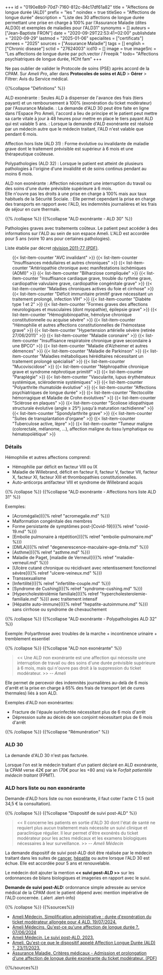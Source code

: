 +++
id = "0190e8b9-70d7-7160-812c-84c17df61a82"
title = "Affections de longue durée (ALD)"
prefix = "les "
noindex = true
titleSeo = "Affections de longue durée"
description = "Liste des 30 affections de longue durée permettant une prise en charge à 100% par l'Assurance Maladie (dites ALD30) et exemples de maladies pour l'ALD31"
synonyms = []
auteurs = ["Jean-Baptiste FRON"]
date = "2020-09-29T22:53:41+02:00"
publishdate = "2020-09-29"
lastmod = "2025-01-06"
specialites = ["certificats"]
annees = "2025"
sources = ["Assurance Maladie"]
tags = []
english = ["Chronic disease"]
sctid = "27624003"
icd10 = []
image = true
imageSrc = "Les affections de longue durée par pch.vector / Freepik "
todo= "Affections psychiatriques de longue durée, HCht fam"
+++

Ne pas oublier de valider le Protocole de soins (PSE) après accord de la CPAM. Sur *Ameli Pro*, aller dans **Protocoles de soins et ALD** > **Gérer** > Filtrer: Avis du Service médical.

{{%collapse "Définitions" %}}

ALD exonérante
: Seules ALD à dispenser de l'avance des frais (tiers payant) et un remboursement à 100% (exonération du ticket modérateur) par l'Assurance Maladie.
: La demande d'ALD 30 peut être faite en ligne dans l'Espace Pro Ameli, l'accord a lieu de principe et le patient peut mettre sa carte vitale à jour à 48 heures pour mettre en place le tiers payant ALD qui est valable 5 ans.
: Lorsque la demande d'ALD exonérante est réalisée par un médecin autre que le médecin traitant, l'ALD n'est valable que pendant 6 mois.

Affection hors liste (ALD 31)
: Forme évolutive ou invalidante de maladie grave dont le traitement prévisible est supérieur à 6 mois et une thérapeutique coûteuse.

Polypathologies (ALD 32)
: Lorsque le patient est atteint de plusieurs pathologies à l'origine d'une invalidité et de soins continus pendant au moins 6 mois.

ALD non exonérante
: Affection nécessitant une interruption du travail ou des soins d'une durée prévisible supérieure à 6 mois.  
Elle n'ouvre pas les droits à une prise en charge à 100% mais aux taux habituels de la Sécurité Sociale.
: Elle permet cependant la prise en charge des transports en rapport avec l'ALD, les indemnités journalières et les frais de séjour en cure thermale.

{{% /collapse %}}
{{%collapse "ALD exonérante - ALD 30" %}}

Pathologies graves avec traitements coûteux. Le patient peut accéder à des informations sur l'ALD au sein de son espace Ameli. L'ALD est accordée pour 5 ans (voire 10 ans pour certaines pathologies).

Liste établie par décret [révision 2011-77 (PDF)](https://www.ameli.fr/sites/default/files/Documents/3901/document/decret-2011-77_journal-officiel.pdf).

<ul class="list-group my-4 list-counter">
  {{< list-item-counter "AVC invalidant" >}}
  {{< list-item-counter "Insuffisances médullaires et autres chroniques" >}}
  {{< list-item-counter "Artériopathie chronique avec manifestations ischémiques (AOMI)" >}}
  {{< list-item-counter "Bilharziose compliquée" >}}
  {{< list-item-counter "Insuffisance cardiaque grave, trouble du rythme grave, cardiopathie valvulaire grave, cardiopathie congénitale grave" >}}
  {{< list-item-counter "Maladies chroniques actives du foie et cirrhose" >}}
  {{< list-item-counter "Déficit immunitaire primitif grave nécessitant un traitement prolongé, infection VIH" >}}
  {{< list-item-counter "Diabète type 1 et 2" >}}
  {{< list-item-counter "Formes graves des affections neurologiques et musculaires (dont myopathie), épilepsie grave" >}}
  {{< list-item-counter "Hémoglobinopathie, hémolyse chronique constitutionnelle ou acquise sévère" >}}
  {{< list-item-counter "Hémophilie et autres affections constitutionnelles de l'hémostase grave" >}}
  {{< list-item-counter "Hypertension artérielle sévère (retirée 27/06/2011)" >}}
  {{< list-item-counter "Maladie coronaire" >}}
  {{< list-item-counter "Insuffisance respiratoire chronique grave secondaire à une BPCO" >}}
  {{< list-item-counter "Maladie d'Alzheimer et autres démences" >}}
  {{< list-item-counter "Maladie de Parkinson" >}}
  {{< list-item-counter "Maladies métaboliques héréditaires nécessitant un traitement prolongé spécialisé" >}}
  {{< list-item-counter "Mucoviscidose" >}}
  {{< list-item-counter "Néphropathie chronique grave et syndrome néphrotique primitif" >}}
  {{< list-item-counter "Paraplégie" >}}
  {{< list-item-counter "Vascularite, lupus érythémateux systémique, sclérodermie systémiques" >}}
  {{< list-item-counter "Polyarthrite rhumatoïde évolutive" >}}
  {{< list-item-counter "Affections psychiatriques de longue durée" >}}
  {{< list-item-counter "Rectocolite hémorragique et Maladie de Crohn évolutives" >}}
  {{< list-item-counter "Sclérose en plaques" >}}
  {{< list-item-counter "Scoliose idiopathique structurale évolutive (angle ≥ 25°) jusqu'à maturation rachidienne" >}}
  {{< list-item-counter "Spondylarthrite grave" >}}
  {{< list-item-counter "Suites de transplantation d'organe" >}}
  {{< list-item-counter "Tuberculose active, lèpre" >}}
  {{< list-item-counter "Tumeur maligne (colorectale, mélanome, ...), affection maligne du tissu lymphatique ou hématopoïétique" >}}
</ul>

### Détails

Hémophilie et autres affections comprend:

- Hémophilie par déficit en facteur VIII ou IX
- Maladie de Willebrand, déficit en facteur II, facteur V, facteur VII, facteur X, facteur XI, facteur XIII et thrombopathies constitutionnelles.
- Auto-anticorps antifacteur VIII et syndrome de Willebrand acquis

{{% /collapse %}}
{{%collapse "ALD exonérante - Affections hors liste ALD 31" %}}

Exemples:

- [Acromégalie]({{% relref "acromegalie.md" %}})
- Malformation congénitale des membres
- Forme persistante de symptômes post-[Covid-19]({{% relref "covid-19.md" %}})
- [Embolie pulmonaire à répétition]({{% relref "embolie-pulmonaire.md" %}})
- [DMLA]({{% relref "degenerescence-maculaire-age-dmla.md" %}})
- [Asthme]({{% relref "asthme.md" %}})
- Maladie de Paget, [maladie de Verneuil]({{% relref "maladie-verneuil.md" %}})
- [Ulcère cutané chronique ou récidivant avec retentissement fonctionnel sévère]({{% relref "ulcere-veineux.md" %}})
- Transsexualisme
- [Infertilité]({{% relref "infertilite-couple.md" %}})
- [Syndrome de Cushing]({{% relref "syndrome-cushing.md" %}})
- [Hypercholestérolémie familiale]({{% relref "hypercholesterolemie-familiale.md" %}}) avec traitement intensif
- [Hépatite auto-immune]({{% relref "hepatite-autoimmune.md" %}}) sans cirrhose ou syndrome de chevauchement

{{% /collapse %}}
{{%collapse "ALD exonérante - Polypathologies ALD 32" %}}

Exemple: Polyarthrose avec troubles de la marche + incontinence urinaire + tremblement essentiel

{{% /collapse %}}
{{%collapse "ALD non exonérante" %}}

> << Une ALD non exonérante est une affection qui nécessite une interruption de travail ou des soins d'une durée prévisible supérieure à 6 mois, mais qui n'ouvre pas droit à la suppression du ticket modérateur. >> -- *Ameli*

Elle permet de percevoir des indemnités journalières au-delà de 6 mois d'arrêt et la prise en charge à 65% des frais de transport (et de cures thermales) liés à son ALD.

Exemples d'ALD non exonérantes:

- Fracture de l'épaule surinfectée nécessitant plus de 6 mois d'arrêt
- Dépression suite au décès de son conjoint nécessitant plus de 6 mois d'arrêt

{{% /collapse %}}
{{%collapse "Rémunération" %}}

### ALD 30

La demande d'ALD 30 n'est pas facturée.

Lorsque l'on est le médecin traitant d'un patient déclaré en ALD exonérante, la CPAM verse 42€ par an (70€ pour les +80 ans) via le *Forfait patientèle médecin traitant* (FPMT).

### ALD hors liste ou non exonérante

Demande d'ALD hors liste ou non exonérante, il faut coter l'acte C 1.5 (soit 34,5 € la consultation).

{{% /collapse %}}
{{%collapse "Dispositif de suivi post-ALD" %}}

> << Il concerne les patients en sortie d'ALD 30 dont l'état de santé ne requiert plus aucun traitement mais nécessite un suivi clinique et paraclinique régulier. Il leur permet d'être exonérés du ticket modérateur pour les actes médicaux et les examens biologiques nécessaires à leur surveillance. >> -- *Ameli Médecin*

La demande dispositif de suivi post-ALD doit être réalisée par le médecin traitant dans les suites de [cancer](/tags/cancer/), [hépatite](/tags/hepatite/) ou autre lorsque l'ALD 30 est échue. Elle est accordée pour 5 ans et renouvelable.

Le médecin doit ajouter la mention **<< suivi post-ALD >>** sur les ordonnances de bilans biologiques et imageries en rapport avec le suivi.

**Demande de suivi post-ALD:** ordonnance simple adressée au service médical de la CPAM dont le patient dépend avec mention impérative de l'ALD concernée.
{.alert .alert-info}

{{% /collapse %}}
{{%sources%}}

- [Ameli Médecin. Simplification administrative : durée d'exonération du ticket modérateur allongée pour 4 ALD. 19/07/2024.](https://www.ameli.fr/medecin/actualites/simplification-administrative-duree-d-exoneration-du-ticket-moderateur-allongee-pour-4-ald-0)
- [Ameli Médecins. Qu'est-ce qu'une affection de longue durée ?. 07/06/2024](https://www.ameli.fr/medecin/exercice-liberal/prise-charge-situation-type-soin/situation-patient-ald-affection-longue-duree/definition-ald)
- [Ameli Médecin. Le suivi post-ALD. 2023.](https://www.ameli.fr/medecin/exercice-liberal/prise-charge-situation-type-soin/situation-patient-ald-affection-longue-duree/suivi-post-ald)
- [Ameli. Qu'est-ce que le dispositif appelé Affection Longue Durée (ALD) ?. 23/11/2023.](https://www.ameli.fr/assure/droits-demarches/maladie-accident-hospitalisation/affection-longue-duree-ald/affection-longue-duree-maladie-chronique)
- [Assurance Maladie. Critères médicaux - Admission et prolongation d'une affection de longue durée exonérante du ticket modérateur. (PDF)](https://www.ameli.fr/sites/default/files/Documents/ald-exonerante-criteres-medicaux_assurance-maladie.pdf)

{{%/sources%}}
